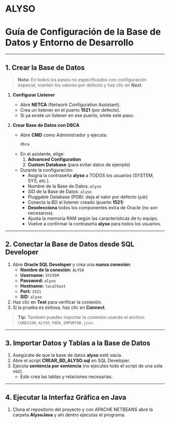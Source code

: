 # ALYSO
# Guía de Configuración de la Base de Datos y Entorno de Desarrollo

---

## 1. Crear la Base de Datos

> **Nota:** En todos los pasos no especificados con configuración especial, mantén los valores por defecto y haz clic en **Next**.

1. **Configurar Listener**  
   - Abre **NETCA** (Network Configuration Assistant).  
   - Crea un listener en el puerto **1521** (por defecto).  
   - Si ya existe un listener en ese puerto, omite este paso.

2. **Crear Base de Datos con DBCA**  
   - Abre **CMD** como Administrador y ejecuta:
     ```bash
     dbca
     ```
   - En el asistente, elige:
     1. **Advanced Configuration**  
     2. **Custom Database** (para evitar datos de ejemplo)  
   - Durante la configuración:
     - Asigna la contraseña **alyso** a TODOS los usuarios (SYSTEM, SYS, etc.).  
     - Nombre de la Base de Datos: `alyso`  
     - SID de la Base de Datos: `alyso`  
     - Pluggable Database (PDB): deja el valor por defecto (`pdb`)  
     - Conecta la BD al listener creado (puerto **1521**)  
     - **Deselecciona** todos los componentes extra de Oracle (no son necesarios).  
     - Ajusta la memoria RAM según las características de tu equipo.  
     - Vuelve a confirmar la contraseña **alyso** para todos los usuarios.

---

## 2. Conectar la Base de Datos desde SQL Developer

1. Abre **Oracle SQL Developer** y crea una **nueva conexión**:  
   - **Nombre de la conexión:** `ALYSO`  
   - **Username:** `SYSTEM`  
   - **Password:** `alyso`  
   - **Hostname:** `localhost`  
   - **Port:** `1521`  
   - **SID:** `alyso`  
2. Haz clic en **Test** para verificar la conexión.  
3. Si la prueba es exitosa, haz clic en **Connect**.  

> **Tip:** También puedes importar la conexión usando el archivo `CONEXION_ALYSO_PARA_IMPORTAR.json`.

---

## 3. Importar Datos y Tablas a la Base de Datos

1. Asegúrate de que la base de datos **alyso** esté vacía.  
2. Abre el script **CREAR_BD_ALYSO.sql** en SQL Developer.  
3. Ejecuta **sentencia por sentencia** (no ejecutes todo el script de una sola vez).  
   - Esto crea las tablas y relaciones necesarias.

---

## 4. Ejecutar la Interfaz Gráfica en Java

1. Clona el repositorio del proyecto y con APACHE NETBEANS abre la carpeta **AlysoJava** y ahi dentro ejecutas el programa.
